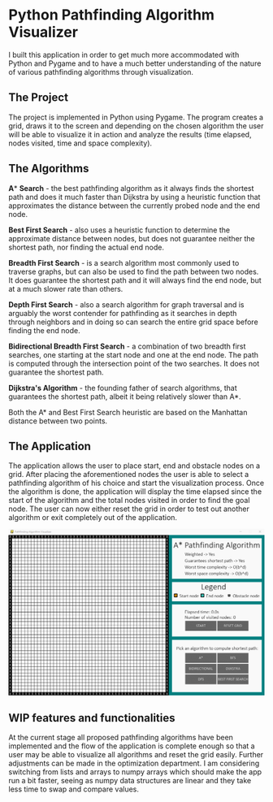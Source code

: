 # Python Pathfinding Algorithm Visualizer

I built this application in order to get much more accommodated with Python and Pygame and to have a much better understanding of the nature of various pathfinding algorithms through visualization.

## The Project

The project is implemented in Python using Pygame. The program creates a grid, draws it to the screen and depending on the chosen algorithm the user will be able to visualize it in action and analyze the results (time elapsed, nodes visited, time and space complexity).

## The Algorithms

**A*** **Search** - the best pathfinding algorithm as it always finds the shortest path and does it much faster than Dijkstra by using a heuristic function that approximates the distance between the currently probed node and the end node.

**Best First Search** - also uses a heuristic function to determine the approximate distance between nodes, but does not guarantee neither the shortest path, nor finding the actual end node.

**Breadth First Search** - is a search algorithm most commonly used to traverse graphs, but can also be used to find the path between two nodes. It does guarantee the shortest path and it will always find the end node, but at a much slower rate than others.

**Depth First Search** - also a search algorithm for graph traversal and is arguably the worst contender for pathfinding as it searches in depth through neighbors and in doing so can search the entire grid space before finding the end node.

**Bidirectional Breadth First Search** - a combination of two breadth first searches, one starting at the start node and one at the end node. The path is computed through the intersection point of the two searches. It does not guarantee the shortest path.

**Dijkstra's Algorithm** - the founding father of search algorithms, that guarantees the shortest path, albeit it being relatively slower than A*.

Both the A* and Best First Search heuristic are based on the Manhattan distance between two points.

## The Application 

The application allows the user to place start, end and obstacle nodes on a grid. After placing the aforementioned nodes the user is able to select a pathfinding algorithm of his choice and start the visualization process. Once the algorithm is done, the application will display the time elapsed since the start of the algorithm and the total nodes visited in order to find the goal node. The user can now either reset the grid in order to test out another algorithm or exit completely out of the application.

![](https://github.com/Harsh-Anand-Singh/path-visualizer/blob/main/path%20visualizer.gif)

## WIP features and functionalities

At the current stage all proposed pathfinding algorithms have been implemented and the flow of the application is complete enough so that a user may be able to visualize all algorithms and reset the grid easily.
Further adjustments can be made in the optimization department. I am considering switching from lists and arrays to numpy arrays which should make the app run a bit faster, seeing as numpy data structures are linear and they take less time to swap and compare values.
